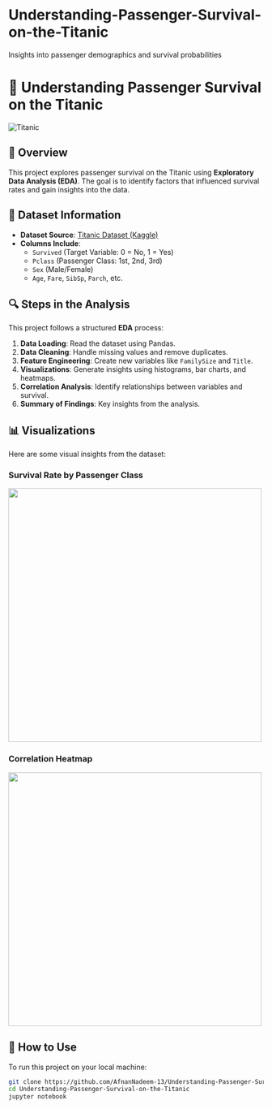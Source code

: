 # Understanding-Passenger-Survival-on-the-Titanic
Insights into passenger demographics and survival probabilities
# 🚢 Understanding Passenger Survival on the Titanic

![Titanic](https://upload.wikimedia.org/wikipedia/commons/f/fd/RMS_Titanic_3.jpg)

## 📌 Overview
This project explores passenger survival on the Titanic using **Exploratory Data Analysis (EDA)**. The goal is to identify factors that influenced survival rates and gain insights into the data.  

## 📂 Dataset Information
- **Dataset Source**: [Titanic Dataset (Kaggle)](https://www.kaggle.com/competitions/titanic/data)  
- **Columns Include**:  
  - `Survived` (Target Variable: 0 = No, 1 = Yes)  
  - `Pclass` (Passenger Class: 1st, 2nd, 3rd)  
  - `Sex` (Male/Female)  
  - `Age`, `Fare`, `SibSp`, `Parch`, etc.  

## 🔍 Steps in the Analysis  
This project follows a structured **EDA** process:  
1. **Data Loading**: Read the dataset using Pandas.  
2. **Data Cleaning**: Handle missing values and remove duplicates.  
3. **Feature Engineering**: Create new variables like `FamilySize` and `Title`.  
4. **Visualizations**: Generate insights using histograms, bar charts, and heatmaps.  
5. **Correlation Analysis**: Identify relationships between variables and survival.  
6. **Summary of Findings**: Key insights from the analysis.  

## 📊 Visualizations  
Here are some visual insights from the dataset:  
### **Survival Rate by Passenger Class**  
<img src="images/survival_bar_chart.png" width="500">

### **Correlation Heatmap**  
<img src="images/correlation_heatmap.png" width="500">  

## 🚀 How to Use  
To run this project on your local machine:  
```bash
git clone https://github.com/AfnanNadeem-13/Understanding-Passenger-Survival-on-the-Titanic.git
cd Understanding-Passenger-Survival-on-the-Titanic
jupyter notebook
